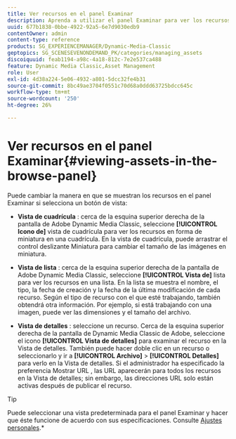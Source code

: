 ```yaml
---
title: Ver recursos en el panel Examinar
description: Aprenda a utilizar el panel Examinar para ver los recursos en Adobe Dynamic Media Classic.
uuid: 677b1838-0bbe-4922-92a5-6e7d9030edb9
contentOwner: admin
content-type: reference
products: SG_EXPERIENCEMANAGER/Dynamic-Media-Classic
geptopics: SG_SCENESEVENONDEMAND_PK/categories/managing_assets
discoiquuid: feab1194-a98c-4a18-812c-7e2e537ca488
feature: Dynamic Media Classic,Asset Management
role: User
exl-id: 4d38a224-5e06-4932-a801-5dcc32fe4b31
source-git-commit: 8bc49ae3704f0551c70d68a0ddd63725bdcc645c
workflow-type: tm+mt
source-wordcount: '250'
ht-degree: 26%

---
```


# Ver recursos en el panel Examinar{#viewing-assets-in-the-browse-panel}

Puede cambiar la manera en que se muestran los recursos en el panel Examinar si selecciona un botón de vista:

* **Vista de cuadrícula** : cerca de la esquina superior derecha de la pantalla de Adobe Dynamic Media Classic, seleccione  **[!UICONTROL Icono de]** vista de cuadrícula para ver los recursos en forma de miniatura en una cuadrícula. En la vista de cuadrícula, puede arrastrar el control deslizante Miniatura para cambiar el tamaño de las imágenes en miniatura.

* **Vista de lista** : cerca de la esquina superior derecha de la pantalla de Adobe Dynamic Media Classic, seleccione  **[!UICONTROL Vista de]** lista para ver los recursos en una lista. En la lista se muestra el nombre, el tipo, la fecha de creación y la fecha de la última modificación de cada recurso. Según el tipo de recurso con el que esté trabajando, también obtendrá otra información. Por ejemplo, si está trabajando con una imagen, puede ver las dimensiones y el tamaño del archivo.

* **Vista de detalles** : seleccione un recurso. Cerca de la esquina superior derecha de la pantalla de Dynamic Media Classic de Adobe, seleccione el icono **[!UICONTROL Vista de detalles]** para examinar el recurso en la Vista de detalles. También puede hacer doble clic en un recurso o seleccionarlo y ir a **[!UICONTROL Archivo]** > **[!UICONTROL Detalles]** para verlo en la Vista de detalles. Si el administrador ha especificado la preferencia Mostrar URL , las URL aparecerán para todos los recursos en la Vista de detalles; sin embargo, las direcciones URL solo están activas después de publicar el recurso.

>[!TIP]
>
>Puede seleccionar una vista predeterminada para el panel Examinar y hacer que éste funcione de acuerdo con sus especificaciones. Consulte [Ajustes personales](personal-setup.md#personal_setup).*

